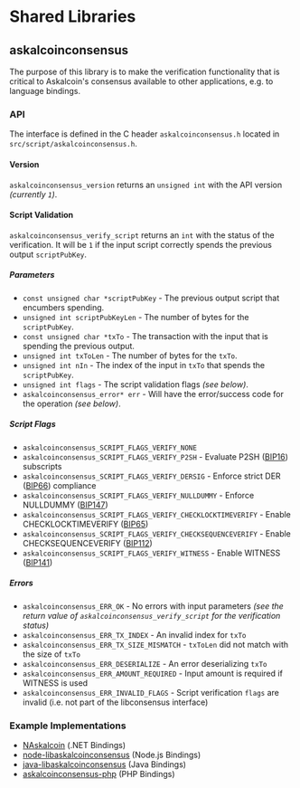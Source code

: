 Shared Libraries
================

## askalcoinconsensus

The purpose of this library is to make the verification functionality that is critical to Askalcoin's consensus available to other applications, e.g. to language bindings.

### API

The interface is defined in the C header `askalcoinconsensus.h` located in `src/script/askalcoinconsensus.h`.

#### Version

`askalcoinconsensus_version` returns an `unsigned int` with the API version *(currently `1`)*.

#### Script Validation

`askalcoinconsensus_verify_script` returns an `int` with the status of the verification. It will be `1` if the input script correctly spends the previous output `scriptPubKey`.

##### Parameters
- `const unsigned char *scriptPubKey` - The previous output script that encumbers spending.
- `unsigned int scriptPubKeyLen` - The number of bytes for the `scriptPubKey`.
- `const unsigned char *txTo` - The transaction with the input that is spending the previous output.
- `unsigned int txToLen` - The number of bytes for the `txTo`.
- `unsigned int nIn` - The index of the input in `txTo` that spends the `scriptPubKey`.
- `unsigned int flags` - The script validation flags *(see below)*.
- `askalcoinconsensus_error* err` - Will have the error/success code for the operation *(see below)*.

##### Script Flags
- `askalcoinconsensus_SCRIPT_FLAGS_VERIFY_NONE`
- `askalcoinconsensus_SCRIPT_FLAGS_VERIFY_P2SH` - Evaluate P2SH ([BIP16](https://github.com/askalcoin/bips/blob/master/bip-0016.mediawiki)) subscripts
- `askalcoinconsensus_SCRIPT_FLAGS_VERIFY_DERSIG` - Enforce strict DER ([BIP66](https://github.com/askalcoin/bips/blob/master/bip-0066.mediawiki)) compliance
- `askalcoinconsensus_SCRIPT_FLAGS_VERIFY_NULLDUMMY` - Enforce NULLDUMMY ([BIP147](https://github.com/askalcoin/bips/blob/master/bip-0147.mediawiki))
- `askalcoinconsensus_SCRIPT_FLAGS_VERIFY_CHECKLOCKTIMEVERIFY` - Enable CHECKLOCKTIMEVERIFY ([BIP65](https://github.com/askalcoin/bips/blob/master/bip-0065.mediawiki))
- `askalcoinconsensus_SCRIPT_FLAGS_VERIFY_CHECKSEQUENCEVERIFY` - Enable CHECKSEQUENCEVERIFY ([BIP112](https://github.com/askalcoin/bips/blob/master/bip-0112.mediawiki))
- `askalcoinconsensus_SCRIPT_FLAGS_VERIFY_WITNESS` - Enable WITNESS ([BIP141](https://github.com/askalcoin/bips/blob/master/bip-0141.mediawiki))

##### Errors
- `askalcoinconsensus_ERR_OK` - No errors with input parameters *(see the return value of `askalcoinconsensus_verify_script` for the verification status)*
- `askalcoinconsensus_ERR_TX_INDEX` - An invalid index for `txTo`
- `askalcoinconsensus_ERR_TX_SIZE_MISMATCH` - `txToLen` did not match with the size of `txTo`
- `askalcoinconsensus_ERR_DESERIALIZE` - An error deserializing `txTo`
- `askalcoinconsensus_ERR_AMOUNT_REQUIRED` - Input amount is required if WITNESS is used
- `askalcoinconsensus_ERR_INVALID_FLAGS` - Script verification `flags` are invalid (i.e. not part of the libconsensus interface)

### Example Implementations
- [NAskalcoin](https://github.com/MetacoSA/NAskalcoin/blob/5e1055cd7c4186dee4227c344af8892aea54faec/NAskalcoin/Script.cs#L979-#L1031) (.NET Bindings)
- [node-libaskalcoinconsensus](https://github.com/bitpay/node-libaskalcoinconsensus) (Node.js Bindings)
- [java-libaskalcoinconsensus](https://github.com/dexX7/java-libaskalcoinconsensus) (Java Bindings)
- [askalcoinconsensus-php](https://github.com/Bit-Wasp/askalcoinconsensus-php) (PHP Bindings)
